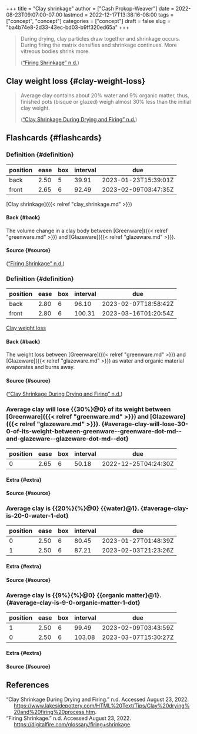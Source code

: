 +++
title = "Clay shrinkage"
author = ["Cash Prokop-Weaver"]
date = 2022-08-23T09:07:00-07:00
lastmod = 2022-12-17T13:38:16-08:00
tags = ["concept", "concept"]
categories = ["concept"]
draft = false
slug = "ba4b74e8-2d33-43ec-bd03-b9ff320ed65a"
+++

> During drying, clay particles draw together and shrinkage occurs. During firing the matrix densifies and shrinkage continues. More vitreous bodies shrink more.
>
> (<a href="#citeproc_bib_item_2">“Firing Shrinkage” n.d.</a>)


## Clay weight loss {#clay-weight-loss}

> Average clay contains about 20% water and 9% organic matter, thus, finished pots (bisque or glazed) weigh almost 30% less than the initial clay weight.
>
> (<a href="#citeproc_bib_item_1">“Clay Shrinkage During Drying and Firing” n.d.</a>)


## Flashcards {#flashcards}


### Definition {#definition}

| position | ease | box | interval | due                  |
|----------|------|-----|----------|----------------------|
| back     | 2.50 | 5   | 39.91    | 2023-01-23T15:39:01Z |
| front    | 2.65 | 6   | 92.49    | 2023-02-09T03:47:35Z |

[Clay shrinkage]({{< relref "clay_shrinkage.md" >}})


#### Back {#back}

The volume change in a clay body between [Greenware]({{< relref "greenware.md" >}}) and [Glazeware]({{< relref "glazeware.md" >}}).


#### Source {#source}

(<a href="#citeproc_bib_item_2">“Firing Shrinkage” n.d.</a>)


### Definition {#definition}

| position | ease | box | interval | due                  |
|----------|------|-----|----------|----------------------|
| back     | 2.80 | 6   | 96.10    | 2023-02-07T18:58:42Z |
| front    | 2.80 | 6   | 100.31   | 2023-03-16T01:20:54Z |

[Clay weight loss](#clay-weight-loss)


#### Back {#back}

The weight loss between [Greenware]({{< relref "greenware.md" >}}) and [Glazeware]({{< relref "glazeware.md" >}}) as water and organic material evaporates and burns away.


#### Source {#source}

(<a href="#citeproc_bib_item_1">“Clay Shrinkage During Drying and Firing” n.d.</a>)


### Average clay will lose {{30%}@0} of its weight between [Greenware]({{< relref "greenware.md" >}}) and [Glazeware]({{< relref "glazeware.md" >}}). {#average-clay-will-lose-30-0-of-its-weight-between-greenware--greenware-dot-md--and-glazeware--glazeware-dot-md--dot}

| position | ease | box | interval | due                  |
|----------|------|-----|----------|----------------------|
| 0        | 2.65 | 6   | 50.18    | 2022-12-25T04:24:30Z |


#### Extra {#extra}


#### Source {#source}


### Average clay is {{20%}{%}@0} {{water}@1}. {#average-clay-is-20-0-water-1-dot}

| position | ease | box | interval | due                  |
|----------|------|-----|----------|----------------------|
| 0        | 2.50 | 6   | 80.45    | 2023-01-27T01:48:39Z |
| 1        | 2.50 | 6   | 87.21    | 2023-02-03T21:23:26Z |


#### Extra {#extra}


#### Source {#source}


### Average clay is {{9%}{%}@0} {{organic matter}@1}. {#average-clay-is-9-0-organic-matter-1-dot}

| position | ease | box | interval | due                  |
|----------|------|-----|----------|----------------------|
| 1        | 2.50 | 6   | 99.49    | 2023-02-09T03:43:59Z |
| 0        | 2.50 | 6   | 103.08   | 2023-03-07T15:30:27Z |


#### Extra {#extra}


#### Source {#source}

## References

<style>.csl-entry{text-indent: -1.5em; margin-left: 1.5em;}</style><div class="csl-bib-body">
  <div class="csl-entry"><a id="citeproc_bib_item_1"></a>“Clay Shrinkage During Drying and Firing.” n.d. Accessed August 23, 2022. <a href="https://www.lakesidepottery.com/HTML%20Text/Tips/Clay%20drying%20and%20firing%20process.htm">https://www.lakesidepottery.com/HTML%20Text/Tips/Clay%20drying%20and%20firing%20process.htm</a>.</div>
  <div class="csl-entry"><a id="citeproc_bib_item_2"></a>“Firing Shrinkage.” n.d. Accessed August 23, 2022. <a href="https://digitalfire.com/glossary/firing+shrinkage">https://digitalfire.com/glossary/firing+shrinkage</a>.</div>
</div>
